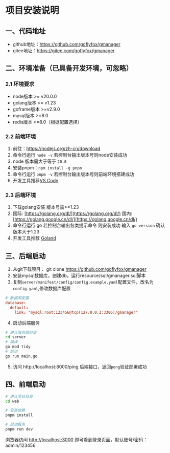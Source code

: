 # 项目安装说明

## 一、代码地址

* github地址：https://github.com/goflyfox/gmanager
* gitee地址：https://gitee.com/goflyfox/gmanager

## 二、环境准备（已具备开发环境，可忽略）

### 2.1 环境要求

- node版本 >= v20.0.0
- golang版本 >= v1.23
- goframe版本 >=v2.9.0
- mysql版本 >=8.0
- redis版本 >=8.0（根据配置选择）

###  2.2 前端环境

1. 前往：https://nodejs.org/zh-cn/download
2. 命令行运行 `node -v` 若控制台输出版本号则node安装成功
3. node 版本需大于等于 `20.0`
4. 安装pnpm：`npm install -g pnpm`
5. 命令行运行 `pnpm -v` 若控制台输出版本号则前端环境搭建成功
6. 开发工具推荐[VS Code](https://code.visualstudio.com/)

### 2.3 后端环境

1. 下载golang安装 版本号需>=1.23
2. 国际: [https://golang.org/dl/](https://golang.org/dl/)  国内: [https://golang.google.cn/dl/](https://golang.google.cn/dl/)
4. 命令行运行 go 若控制台输出各类提示命令 则安装成功 输入 `go version` 确认版本大于1.23
5. 开发工具推荐 [Goland](https://www.jetbrains.com/go/)

## 三、后端启动

1. 从git下载项目： git clone https://github.com/goflyfox/gmanager
2. 安装mysql数据库，创建db，运行resource/sql/gmanager.sql脚本
3. 复制`server/manifest/config/config.example.yaml`配置文件，改名为`config.yaml`,修改数据库配置
```toml
# 数据库配置
database:
  default:
    link: "mysql:root:123456@tcp(127.0.0.1:3306)/gmanager"
```
4. 启动后端服务

```bash
# 进入服务端目录
cd server
# 编译
go mod tidy
# 启动
go run main.go
```

5. 访问 http://localhost:8000/ping 后端接口，返回`pong`验证部署成功

## 四、前端启动


```bash
# 进入项目目录
cd web

# 安装依赖
pnpm install

# 启动服务
pnpm run dev
```

浏览器访问 [http://localhost:3000](http://localhost:3000) 即可看到登录页面，默认账号/密码：admin/123456





